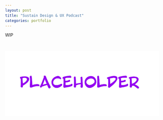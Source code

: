 ```yaml
---
layout: post
title: "Sustain Design & UX Podcast"
categories: portfolio
---
```


WIP


<br />


![WIP](https://raw.githubusercontent.com/Erioldoesdesign/erioldoesdesign.github.io/master/images/950x400.jpg "WIP")
